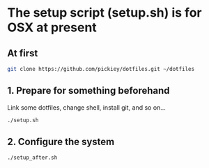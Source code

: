 # The setup script (setup.sh) is for OSX at present

## At first
``` sh
git clone https://github.com/pickiey/dotfiles.git ~/dotfiles
```

## 1. Prepare for something beforehand
Link some dotfiles, change shell, install git, and so on...
``` sh
./setup.sh
```

## 2. Configure the system
``` sh
./setup_after.sh
```
